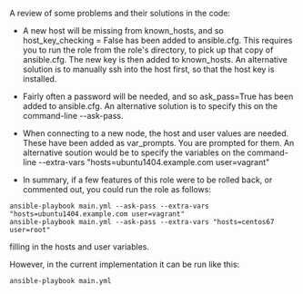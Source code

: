 
A review of some problems and their solutions in the code: 

- A new host will be missing from known_hosts, and so host_key_checking = False has been added to ansible.cfg. This requires you to run the role from the role's directory, to pick up that copy of ansible.cfg.  The new key is then added to known_hosts. An alternative solution is to manually ssh into the host first, so that the host key is installed.

- Fairly often a password will be needed, and so ask_pass=True has been added to ansible.cfg. An alternative solution is to specify this on the command-line --ask-pass.

- When connecting to a new node, the host and user values are needed. These have been added as var_prompts. You are prompted for them. An alternative soution would be to specify the variables on the command-line --extra-vars "hosts=ubuntu1404.example.com user=vagrant"

- In summary, if a few features of this role were to be rolled back, or commented out, you could run the role as follows:
```
ansible-playbook main.yml --ask-pass --extra-vars "hosts=ubuntu1404.example.com user=vagrant"
ansible-playbook main.yml --ask-pass --extra-vars "hosts=centos67 user=root"
```
filling in the hosts and user variables.

However, in the current implementation it can be run like this:
```
ansible-playbook main.yml
```


